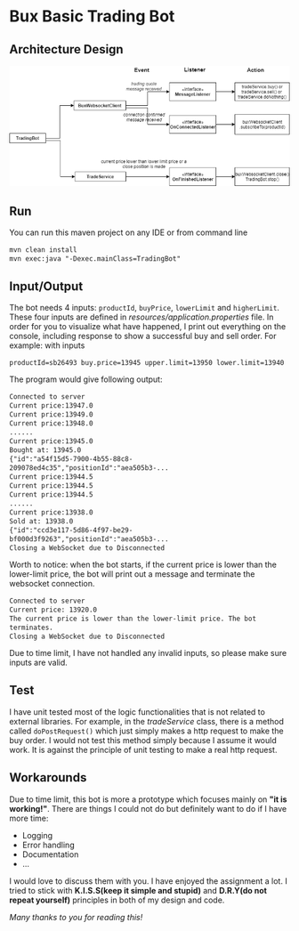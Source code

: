 # Bux Basic Trading Bot
## Architecture Design
![Screenshot](design.png)

## Run
You can run this maven project on any IDE
or from command line

    mvn clean install
    mvn exec:java "-Dexec.mainClass=TradingBot"

## Input/Output
The bot needs 4 inputs: `productId`, `buyPrice`, `lowerLimit` and `higherLimit`. These four inputs are defined in *resources/application.properties* file.
In order for you to visualize what have happened, I print out everything
on the console, including response to show a successful buy and sell order.
For example: with inputs

    productId=sb26493 buy.price=13945 upper.limit=13950 lower.limit=13940 
The program would give following output:

    Connected to server
    Current price:13947.0
    Current price:13949.0
    Current price:13948.0
    ......
    Current price:13945.0
    Bought at: 13945.0
    {"id":"a54f15d5-7900-4b55-88c8-209078ed4c35","positionId":"aea505b3-...
    Current price:13944.5
    Current price:13944.5
    Current price:13944.5    
    ......
    Current price:13938.0
    Sold at: 13938.0
    {"id":"ccd3e117-5d86-4f97-be29-bf000d3f9263","positionId":"aea505b3-...
    Closing a WebSocket due to Disconnected

Worth to notice: when the bot starts, if the current price is lower than the lower-limit price,
the bot will print out a message and terminate the websocket connection.
    
    Connected to server
    Current price: 13920.0
    The current price is lower than the lower-limit price. The bot terminates.
    Closing a WebSocket due to Disconnected

Due to time limit, I have not handled any invalid inputs, so please make sure inputs are valid.

## Test
I have unit tested most of the logic functionalities that is not related to external libraries.
For example, in the *tradeService* class, there is a method called `doPostRequest()` which just simply makes a http request
to make the buy order. I would not test this method simply because I assume it would work. It is against the principle of unit testing
to make a real http request.

## Workarounds
Due to time limit, this bot is more a prototype which focuses mainly on **"it is working!"**. There are things I could not do but definitely want to do if I have more time:
* Logging
* Error handling
* Documentation
* ...

I would love to discuss them with you. I have enjoyed the assignment a lot. I tried to stick with
**K.I.S.S(keep it simple and stupid)** and **D.R.Y(do not repeat yourself)** principles in both of my design and code.

*Many thanks to you for reading this!*